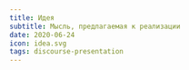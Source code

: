 ```yaml
---
title: Идея
subtitle: Мысль, предлагаемая к реализации
date: 2020-06-24
icon: idea.svg
tags: discourse-presentation
---
```

